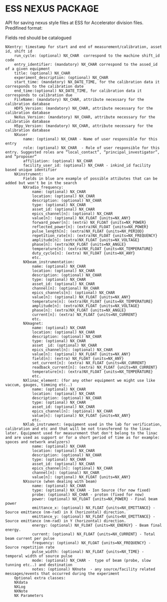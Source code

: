 # ESS NEXUS PACKAGE

API for saving nexus style files at ESS for Accelerator division files.
Predifined format:


Fields red should be catalogued

    NXentry: timestamp for start and end of measurement/calibration, asset id, shift id
        run_cycle: (optional) NX_CHAR  correspond to the machine shift_id code
        entry_identifier: (mandatory) NX_CHAR correspond to the assed_id of a given equipment
        title: (optional) NX_CHAR
        experiment_description: (optional) NX_CHAR
        start_time: (mandatory) NX_DATE_TIME, for the calibration data it corresponds to the calibration date
        end_time:(optional) NX_DATE_TIME, for calibration data it corresponds to calibration due
        FileName: (mandatory) NX_CHAR, attribute necessary for the calibration database
        HDF5_Version: (mandatory) NX_CHAR, attribute necessary for the calibration database
        NeXus_Version: (mandatory) NX_CHAR, attribute necessary for the calibration database
        H5py_Version: (mandatory) NX_CHAR, attribute necessary for the calibration database
        NXuser
            name: (optional) NX_CHAR - Name of user responsible for this entry
            role: (optional) NX_CHAR  - Role of user responsible for this entry. Suggested roles are “local_contact”, “principal_investigator”, and “proposer”
            affiliation: (optional) NX_CHAR
            facility_user_id: (optional) NX_CHAR - inkind_id facility based unique identifier
        NXinstrument:
            Fields in blue are example of possible attibutes that can be added but won't be in the search
            NXradio_frequency:
                name: (optional) NX_CHAR
                location: (optional) NX_CHAR
                description: (optional) NX_CHAR
                type: (optional) NX_CHAR
                asset_id: (optional) NX_CHAR
                epics_channel[n]: (optional) NX_CHAR
                value[n]: (optional) NX_FLOAT {units=NX_ANY}
                forward_power[n]: (extra) NX_FLOAT {units=NX_POWER}
                reflected_power[n]: (extra)NX_FLOAT {units=NX_POWER}
                pulse_length[n]: (extra)NX_FLOAT {units=NX_PERIOD}
                repetition_rate[n]: (extra)NX_FLOAT {units=NX_FREQUENCY}
                amplitude[n]: (extra)NX_FLOAT {units=NX_VOLTAGE}
                phase[n]: (extra)NX_FLOAT {units=NX_ANGLE}
                temperature[n]: (extra)NX_FLOAT {units=NX_TEMPERATURE}
                duty_cycle[n]: (extra) NX_FLOAT {units=NX_ANY}
                etc.
            NXbeam_instrumentation:
                name: (optional) NX_CHAR
                location: (optional) NX_CHAR
                description: (optional) NX_CHAR
                type: (optional) NX_CHAR
                asset_id: (optional) NX_CHAR
                channel[n]: (optional) NX_CHAR
                epics_channels[n]: (optional) NX_CHAR
                value[n]: (optional) NX_FLOAT {units=NX_ANY}
                temperature[n]: (extra)NX_FLOAT {units=NX_TEMPERATURE}
                amplitude[n]: (extra)NX_FLOAT {units=NX_VOLTAGE}
                phase[n]: (extra)NX_FLOAT {units=NX_ANGLE}
                current[n]: (extra) NX_FLOAT {units=NX_CURRENT}
                etc.
            NXmagnet:
                name: (optional) NX_CHAR
                location: (optional) NX_CHAR
                description: (optional) NX_CHAR
                type: (optional) NX_CHAR
                asset _id: (optional) NX_CHAR
                epics_channel[n]: (optional) NX_CHAR
                value[n]: (optional) NX_FLOAT {units=NX_ANY}
                field[n]: (extra) NX_FLOAT {units=NX_ANY}
                set_current[n]: (extra) NX_FLOAT {units=NX_CURRENT}
                readback_current[n]: (extra) NX_FLOAT {units=NX_CURRENT}
                temperature[n]: (extra)NX_FLOAT {units=NX_TEMPERATURE}
                etc.
            NXlinac_element: (for any other equipment we might use like vaccum, gauges, timming etc..)
                name: (optional) NX_CHAR
                location: (optional) NX_CHAR
                description: (optional) NX_CHAR
                type: (optional) NX_CHAR
                asset_id: (optional) NX_CHAR
                epics_channel[n]: (optional) NX_CHAR
                value[n]: (optional) NX_FLOAT {units=NX_ANY}
                etc.
            NXlab_instrument: (equipment used in the lab for verification, calibration and etc and that will be not transferend to the linac later. Equipment used for measurement that don't belong to the linac and are used as support or for a short period of time as for example: spoces and network analyzers)
                name: (optional) NX_CHAR
                location: (optional) NX_CHAR
                description: (optional) NX_CHAR
                type: (optional) NX_CHAR
                asset_id: (optional) NX_CHAR
                epics_channel[n]: (optional) NX_CHAR
                channel[n]: (optional) NX_CHAR
                value[n]: (optional) NX_FLOAT {units=NX_ANY}
            NXsource (when dealing with beam)
                name: (optional) NX_CHAR
                type: (optional) NX_CHAR - Ion Source (for now fixed)
                probe: (optional) NX_CHAR - proton (fixed for now)
                power: (optional) NX_FLOAT {units=NX_POWER} - Final beam power
                emittance_x: (optional) NX_FLOAT {units=NX_EMITTANCE} - Source emittance (nm-rad) in X (horizontal) direction.
                emittance_y: (optional) NX_FLOAT {units=NX_EMITTANCE} - Source emittance (nm-rad) in Y (horizontal) direction.
                energy: (optional) NX_FLOAT {units=NX_ENERGY} - Beam final energy.
                current: (optional) NX_FLOAT {units=NX_CURRENT} - Total beam current per pulse
                frequency: (optional) NX_FLOAT {units=NX_FREQUENCY} - Source repetition rate
                pulse_width: (optional) NX_FLOAT {units=NX_TIME} - temporal width of source pulse
                mode: (optional) NX_CHAR -  type of beam (probe, slow tunning etc..) and destination
                notes: (optional) NXnote  - any source/facility related messages/events that occurred during the experiment
        Optional extra classes:
        NXdata
        NXLog
        NXNote
        NX Parameters